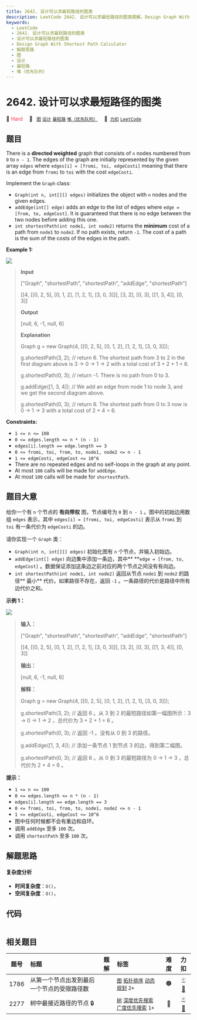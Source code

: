 ```yaml
---
title: 2642. 设计可以求最短路径的图类
description: LeetCode 2642. 设计可以求最短路径的图类题解，Design Graph With Shortest Path Calculator，包含解题思路、复杂度分析以及完整的 JavaScript 代码实现。
keywords:
  - LeetCode
  - 2642. 设计可以求最短路径的图类
  - 设计可以求最短路径的图类
  - Design Graph With Shortest Path Calculator
  - 解题思路
  - 图
  - 设计
  - 最短路
  - 堆（优先队列）
---
```


# 2642. 设计可以求最短路径的图类

🔴 <font color=#ff334b>Hard</font>&emsp; 🔖&ensp; [`图`](/tag/graph.md) [`设计`](/tag/design.md) [`最短路`](/tag/shortest-path.md) [`堆（优先队列）`](/tag/heap-priority-queue.md)&emsp; 🔗&ensp;[`力扣`](https://leetcode.cn/problems/design-graph-with-shortest-path-calculator) [`LeetCode`](https://leetcode.com/problems/design-graph-with-shortest-path-calculator)

## 题目

There is a **directed weighted** graph that consists of `n` nodes numbered
from `0` to `n - 1`. The edges of the graph are initially represented by the
given array `edges` where `edges[i] = [fromi, toi, edgeCosti]` meaning that
there is an edge from `fromi` to `toi` with the cost `edgeCosti`.

Implement the `Graph` class:

  * `Graph(int n, int[][] edges)` initializes the object with `n` nodes and the given edges.
  * `addEdge(int[] edge)` adds an edge to the list of edges where `edge = [from, to, edgeCost]`. It is guaranteed that there is no edge between the two nodes before adding this one.
  * `int shortestPath(int node1, int node2)` returns the **minimum** cost of a path from `node1` to `node2`. If no path exists, return `-1`. The cost of a path is the sum of the costs of the edges in the path.



**Example 1:**

![](https://assets.leetcode.com/uploads/2023/01/11/graph3drawio-2.png)

> 
> 
> 
> 
> 
> **Input**
> 
> ["Graph", "shortestPath", "shortestPath", "addEdge", "shortestPath"]
> 
> [[4, [[0, 2, 5], [0, 1, 2], [1, 2, 1], [3, 0, 3]]], [3, 2], [0, 3], [[1, 3, 4]], [0, 3]]
> 
> **Output**
> 
> [null, 6, -1, null, 6]
> 
> 
> 
> **Explanation**
> 
> Graph g = new Graph(4, [[0, 2, 5], [0, 1, 2], [1, 2, 1], [3, 0, 3]]);
> 
> g.shortestPath(3, 2); // return 6. The shortest path from 3 to 2 in the first diagram above is 3 -> 0 -> 1 -> 2 with a total cost of 3 + 2 + 1 = 6.
> 
> g.shortestPath(0, 3); // return -1. There is no path from 0 to 3.
> 
> g.addEdge([1, 3, 4]); // We add an edge from node 1 to node 3, and we get the second diagram above.
> 
> g.shortestPath(0, 3); // return 6. The shortest path from 0 to 3 now is 0 -> 1 -> 3 with a total cost of 2 + 4 = 6.

**Constraints:**

  * `1 <= n <= 100`
  * `0 <= edges.length <= n * (n - 1)`
  * `edges[i].length == edge.length == 3`
  * `0 <= fromi, toi, from, to, node1, node2 <= n - 1`
  * `1 <= edgeCosti, edgeCost <= 10^6`
  * There are no repeated edges and no self-loops in the graph at any point.
  * At most `100` calls will be made for `addEdge`.
  * At most `100` calls will be made for `shortestPath`.


## 题目大意

给你一个有 `n` 个节点的 **有向带权**  图，节点编号为 `0` 到 `n - 1` 。图中的初始边用数组 `edges` 表示，其中
`edges[i] = [fromi, toi, edgeCosti]` 表示从 `fromi` 到 `toi` 有一条代价为 `edgeCosti`
的边。

请你实现一个 `Graph` 类：

  * `Graph(int n, int[][] edges)` 初始化图有 `n` 个节点，并输入初始边。
  * `addEdge(int[] edge)` 向边集中添加一条边，其中** **`edge = [from, to, edgeCost]` 。数据保证添加这条边之前对应的两个节点之间没有有向边。
  * `int shortestPath(int node1, int node2)` 返回从节点 `node1` 到 `node2` 的路径**  最小** 代价。如果路径不存在，返回 `-1` 。一条路径的代价是路径中所有边代价之和。



**示例 1：**

![](https://assets.leetcode.com/uploads/2023/01/11/graph3drawio-2.png)

> 
> 
> 
> 
> 
> **输入：**
> 
> ["Graph", "shortestPath", "shortestPath", "addEdge", "shortestPath"]
> 
> [[4, [[0, 2, 5], [0, 1, 2], [1, 2, 1], [3, 0, 3]]], [3, 2], [0, 3], [[1, 3, 4]], [0, 3]]
> 
> **输出：**
> 
> [null, 6, -1, null, 6]
> 
> 
> 
> **解释：**
> 
> Graph g = new Graph(4, [[0, 2, 5], [0, 1, 2], [1, 2, 1], [3, 0, 3]]);
> 
> g.shortestPath(3, 2); // 返回 6 。从 3 到 2 的最短路径如第一幅图所示：3 -> 0 -> 1 -> 2 ，总代价为 3 + 2 + 1 = 6 。
> 
> g.shortestPath(0, 3); // 返回 -1 。没有从 0 到 3 的路径。
> 
> g.addEdge([1, 3, 4]); // 添加一条节点 1 到节点 3 的边，得到第二幅图。
> 
> g.shortestPath(0, 3); // 返回 6 。从 0 到 3 的最短路径为 0 -> 1 -> 3 ，总代价为 2 + 4 = 6 。
> 
> 



**提示：**

  * `1 <= n <= 100`
  * `0 <= edges.length <= n * (n - 1)`
  * `edges[i].length == edge.length == 3`
  * `0 <= fromi, toi, from, to, node1, node2 <= n - 1`
  * `1 <= edgeCosti, edgeCost <= 10^6`
  * 图中任何时候都不会有重边和自环。
  * 调用 `addEdge` 至多 `100` 次。
  * 调用 `shortestPath` 至多 `100` 次。


## 解题思路

#### 复杂度分析

- **时间复杂度**：`O()`，
- **空间复杂度**：`O()`，

## 代码

```javascript

```

## 相关题目

<!-- prettier-ignore -->
| 题号 | 标题 | 题解 | 标签 | 难度 | 力扣 |
| :------: | :------ | :------: | :------ | :------: | :------: |
| 1786 | 从第一个节点出发到最后一个节点的受限路径数 |  |  [`图`](/tag/graph.md) [`拓扑排序`](/tag/topological-sort.md) [`动态规划`](/tag/dynamic-programming.md) `2+` | 🟠 | [🀄️](https://leetcode.cn/problems/number-of-restricted-paths-from-first-to-last-node) [🔗](https://leetcode.com/problems/number-of-restricted-paths-from-first-to-last-node) |
| 2277 | 树中最接近路径的节点 🔒 |  |  [`树`](/tag/tree.md) [`深度优先搜索`](/tag/depth-first-search.md) [`广度优先搜索`](/tag/breadth-first-search.md) `1+` | 🔴 | [🀄️](https://leetcode.cn/problems/closest-node-to-path-in-tree) [🔗](https://leetcode.com/problems/closest-node-to-path-in-tree) |